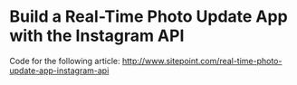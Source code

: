 # Build a Real-Time Photo Update App with the Instagram API

Code for the following article: http://www.sitepoint.com/real-time-photo-update-app-instagram-api
